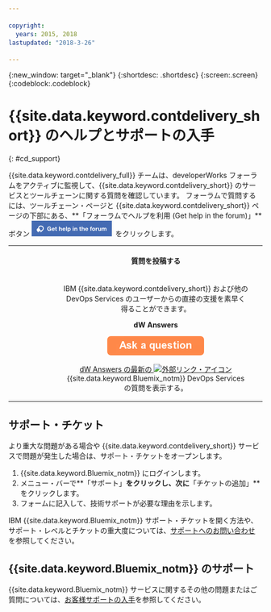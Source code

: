 ```yaml
---

copyright:
  years: 2015, 2018
lastupdated: "2018-3-26"

---
```


{:new_window: target="_blank"}
{:shortdesc: .shortdesc}
{:screen:.screen}
{:codeblock:.codeblock}


# {{site.data.keyword.contdelivery_short}} のヘルプとサポートの入手    
{: #cd_support}  

{{site.data.keyword.contdelivery_full}} チームは、developerWorks フォーラムをアクティブに監視して、{{site.data.keyword.contdelivery_short}} のサービスとツールチェーンに関する質問を確認しています。 フォーラムで質問するには、ツールチェーン・ページと {{site.data.keyword.contdelivery_short}} ページの下部にある、**「フォーラムでヘルプを利用 (Get help in the forum)」**ボタン ![**フォーラムでヘルプを利用 (Get help in the forum)** ボタン](images/get_help_in_the_forum.png) をクリックします。

<table>
<tr>
<th style="width:20%"> &nbsp; &nbsp; &nbsp;</th>
 <th style="text-align:center;width=60%">
 <strong>質問を投稿する</strong> </th>
<th> &nbsp; &nbsp; &nbsp;</th>
</tr>
<tr>
<td> </td>
  <td align="center">
  <p>IBM {{site.data.keyword.contdelivery_short}} および他の DevOps Services のユーザーからの直接の支援を素早く得ることができます。</p>
  <b>dW Answers</b>
  <p>
   <a class="xref" href="https://developer.ibm.com/answers/questions/ask/?topics=devops-services,bluemix" target="_blank" title="(新しいタブまたはウィンドウで開く)"><img class="image" src="images/ask-a-question.png" alt="質問を投稿する"/></a></p>
   <p>
    <a class="xref" href="https://developer.ibm.com/answers/topics/devops-services.html" target="_blank" title="(新しいタブまたはウィンドウで開く)">dW Answers の最新の <img class="image" src="../../icons/launch-glyph.svg" alt="外部リンク・アイコン"/></a> {{site.data.keyword.Bluemix_notm}} DevOps Services の質問を表示する。</p>
 </td>
 <td></td>
    </tr>
  </table>  


## サポート・チケット

より重大な問題がある場合や {{site.data.keyword.contdelivery_short}} サービスで問題が発生した場合は、サポート・チケットをオープンします。    

1. {{site.data.keyword.Bluemix_notm}} にログインします。
1. メニュー・バーで**「サポート」**をクリックし、次に**「チケットの追加」**をクリックします。
1. フォームに記入して、技術サポートが必要な理由を示します。

IBM {{site.data.keyword.Bluemix_notm}} サポート・チケットを開く方法や、サポート・レベルとチケットの重大度については、[サポートへのお問い合わせ](https://console.bluemix.net/docs/support/index.html#contacting-support) を参照してください。


## {{site.data.keyword.Bluemix_notm}} のサポート
{{site.data.keyword.Bluemix_notm}} サービスに関するその他の問題またはご質問については、[お客様サポートの入手](https://www.{DomainName}/docs/support/index.html#getting-customer-support)を参照してください。
